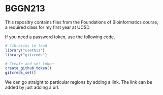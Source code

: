 # BGGN213

This repositry contains files from the Foundations of Bioinformatics course, a required class for my first year at UCSD.

If you need a password token, use the following code.

```r
# Libraries to load
library("usethis")
library("gitcreds")

# Create and set token
create_github_token()
gitcreds_set()

```

We can go straight to particular regions by adding a link. The link can be added by just adding a url.

